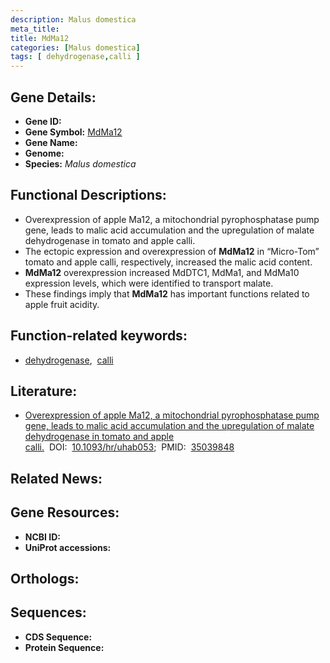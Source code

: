 ```yaml
---
description: Malus domestica
meta_title:
title: MdMa12
categories: [Malus domestica]
tags: [ dehydrogenase,calli ]
---
```


## Gene Details:
- **Gene ID:** []()
- **Gene Symbol:** <u>MdMa12</u>
- **Gene Name:** 
- **Genome:** []()
- **Species:** *Malus domestica*

## Functional Descriptions:
   - Overexpression of apple Ma12, a mitochondrial pyrophosphatase pump gene, leads to malic acid accumulation and the upregulation of malate dehydrogenase in tomato and apple calli.
   - The ectopic expression and overexpression of **MdMa12** in “Micro-Tom” tomato and apple calli, respectively, increased the malic acid content.
   - **MdMa12** overexpression increased MdDTC1, MdMa1, and MdMa10 expression levels, which were identified to transport malate.
   - These findings imply that **MdMa12** has important functions related to apple fruit acidity.

## Function-related keywords:
   - [dehydrogenase](/tags/dehydrogenase/),&nbsp;&nbsp;[calli](/tags/calli/)

## Literature:
   - [Overexpression of apple Ma12, a mitochondrial pyrophosphatase pump gene, leads to malic acid accumulation and the upregulation of malate dehydrogenase in tomato and apple calli.](https://doi.org/10.1093/hr/uhab053)&nbsp;&nbsp;DOI:&nbsp;&nbsp;[10.1093/hr/uhab053](https://doi.org/10.1093/hr/uhab053);&nbsp;&nbsp;PMID:&nbsp;&nbsp;[35039848](https://pubmed.ncbi.nlm.nih.gov/35039848/)

## Related News:

## Gene Resources:
- **NCBI ID:**  [](https://www.ncbi.nlm.nih.gov/gene/?term=)
- **UniProt accessions:**  [](https://www.uniprot.org/uniprotkb//entry)

## Orthologs:

## Sequences:
- **CDS Sequence:**
- **Protein Sequence:**
